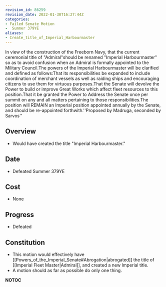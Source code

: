 ```yaml
---
revision_id: 86259
revision_date: 2022-01-30T16:27:44Z
categories:
- Failed Senate Motion
-  Summer 379YE
aliases:
- Create_title_of_Imperial_Harbourmaster
---
```


In view of the construction of the Freeborn Navy, that the current ceremonial title of "Admiral"should be renamed "Imperial Harbourmaster" so as to avoid confusion when an Admiral is formally appointed to the Military Council.The powers of the Imperial Harbourmaster will be clarified and defined as follows:That its responsibilities be expanded to include coordination of merchant vessels as well as raiding ships and encouraging citizens to use them for virtuous purposes.That the Senate will devolve the Power to build or improve Great Works which affect fleet resources to this position.That it be granted the Power to Address the Senate once per summit on any and all matters pertaining to those responsibilities.The position will REMAIN an Imperial position appointed annually by the Senate, and should be re-appointed forthwith.''Proposed by Madruga, seconded by Sarvos''

## Overview
* Would have created the title "Imperial Harbourmaster."

## Date
* Defeated Summer 379YE

## Cost
* None

## Progress
* Defeated

## Constitution
* This motion would effectively have [[Powers_of_the_Imperial_Senate#Abrogation|abrogated]] the title of [[Imperial Fleet Master|Admiral]], and created a new Imperial title. 
* A motion should as far as possible do only one thing.


__NOTOC__